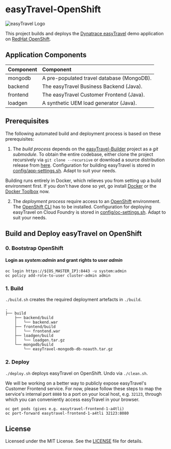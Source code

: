 # easyTravel-OpenShift

![easyTravel Logo](https://github.com/dynatrace-innovationlab/easyTravel-Builder/blob/images/easyTravel-logo.png)

This project builds and deploys the [Dynatrace easyTravel](https://community.dynatrace.com/community/display/DL/Demo+Applications+-+easyTravel) demo application on [RedHat OpenShift](https://www.openshift.com).

## Application Components

| Component | Component
|:----------|:---------
| mongodb   | A pre-populated travel database (MongoDB).
| backend   | The easyTravel Business Backend (Java).
| frontend  | The easyTravel Customer Frontend (Java).
| loadgen   | A synthetic UEM load generator (Java).

## Prerequisites

The following automated build and deployment process is based on these prerequisites:

1) The *build process* depends on the [easyTravel-Builder](https://github.com/dynatrace-innovationlab/easyTravel-Builder) project as a *git submodule*. To obtain the entire codebase, either clone the project recursively via `git clone --recursive` or download a source distribution release from [here](https://github.com/dynatrace-innovationlab/easyTravel-Builder/releases). Configuration for building easyTravel is stored in [config/app-settings.sh](https://github.com/dynatrace-innovationlab/easyTravel-OpenShift/blob/master/config/app-settings.sh). Adapt to suit your needs.

Building runs entirely in Docker, which relieves you from setting up a build environment first. If you don't have done so yet, go install [Docker](https://docs.docker.com/linux/step_one/) or the [Docker Toolbox](https://www.docker.com/products/docker-toolbox) now.

2) The *deployment process* require access to an [OpenShift](https://www.openshift.com) environment. The [OpenShift CLI](https://docs.openshift.org/latest/cli_reference/get_started_cli.html) has to be installed. Configuration for deploying easyTravel on Cloud Foundry is stored in [config/oc-settings.sh](https://github.com/dynatrace-innovationlab/easyTravel-OpenShift/blob/master/config/oc-settings.sh). Adapt to suit your needs.

## Build and Deploy easyTravel on OpenShift

### 0. Bootstrap OpenShift

#### Login as *system:admin* and grant rights to user *admin*

```
oc login https://${OS_MASTER_IP}:8443 -u system:admin
oc policy add-role-to-user cluster-admin admin
```

### 1. Build

`./build.sh` creates the required deployment artefacts in `./build`.

```
.
├── build
    ├── backend/build
    │   └── backend.war
    ├── frontend/build
    │   └── frontend.war
    ├── loadgen/build
    │   └── loadgen.tar.gz
    └── mongodb/build
        └── easyTravel-mongodb-db-noauth.tar.gz
```

### 2. Deploy

`./deploy.sh` deploys easyTravel on OpenShift. Undo via `./clean.sh`.

We will be working on a better way to publicly expose easyTravel's Customer Frontend service. For now, please follow these steps to map the service's internal port `8080` to a port on your local host, e.g. `32123`, through which you can conveniently access easyTravel in your browser.

```
oc get pods (gives e.g. easytravel-frontend-1-a4tli)
oc port-forward easytravel-frontend-1-a4tli 32123:8080
```

## License

Licensed under the MIT License. See the [LICENSE](https://github.com/dynatrace-innovationlab/easyTravel-OpenShift/blob/master/LICENSE) file for details.